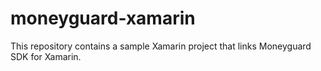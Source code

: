 # moneyguard-xamarin
This repository contains a sample Xamarin project that links Moneyguard SDK for Xamarin.

